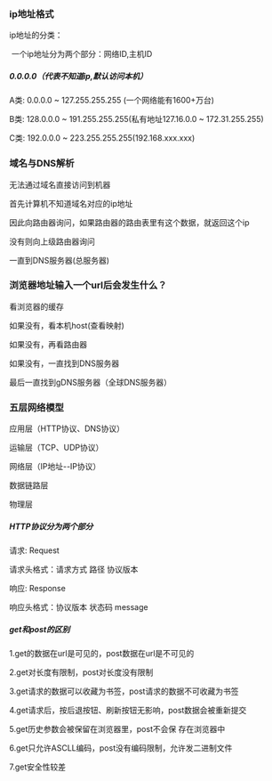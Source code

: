 ### ip地址格式

ip地址的分类：

​      一个ip地址分为两个部分：网络ID,主机ID

 #####  0.0.0.0（代表不知道ip,默认访问本机）

A类:  0.0.0.0 ~ 127.255.255.255 (一个网络能有1600+万台)

B类:  128.0.0.0 ~ 191.255.255.255(私有地址127.16.0.0 ~ 172.31.255.255)

C类:   192.0.0.0 ~ 223.255.255.255(192.168.xxx.xxx)



### 域名与DNS解析

  无法通过域名直接访问到机器

  首先计算机不知道域名对应的ip地址

  因此向路由器询问，如果路由器的路由表里有这个数据，就返回这个ip

  没有则向上级路由器询问

  一直到DNS服务器(总服务器)



### 浏览器地址输入一个url后会发生什么？

看浏览器的缓存

如果没有，看本机host(查看映射)

如果没有，再看路由器

如果没有，一直找到DNS服务器

最后一直找到gDNS服务器（全球DNS服务器）



### 五层网络模型

应用层（HTTP协议、DNS协议）

运输层（TCP、UDP协议）

网络层（IP地址--IP协议）

数据链路层

物理层 



##### HTTP协议分为两个部分

请求: Request

请求头格式：请求方式 路径 协议版本 

响应: Response

响应头格式：协议版本  状态码  message



##### get和post的区别

1.get的数据在url是可见的，post数据在url是不可见的

2.get对长度有限制，post对长度没有限制

3.get请求的数据可以收藏为书签，post请求的数据不可收藏为书签

4.get请求后，按后退按钮、刷新按钮无影响，post数据会被重新提交

5.get历史参数会被保留在浏览器里，post不会保 存在浏览器中

6.get只允许ASCLL编码，post没有编码限制，允许发二进制文件

7.get安全性较差

